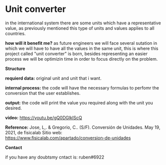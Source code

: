  # Unit converter #

in the international system there are some units which have a representative value, as previously mentioned
this type of units and values applies to all countries. 

**how will it benefit me?**
as future engineers we will face several sutation in which we will have to have all the values in the same
unit, this is where this project called "unit converter" is born, besides representing an easier process we 
will be optimizin time in order to focus directly on the problem. 

 **Structure** 
 
**requierd data:** original unit and unit that i want.

**internal process:** the code will have the necessary formulas to perfomr the conversion that the user establishes.

**output:** the code will print the value you required along with the unit you desired.

**video:** <https://youtu.be/gQ0DGlklScQ>

**Reference:** Jose, L,. & Gregorio, C.. (S/F). Conversión de Unidades. May 19, 2021, de fisicalab Sitio web: https://www.fisicalab.com/apartado/conversion-de-unidades 

**Contact**

if you have any doubtsmy cntact is: ruben#6922
